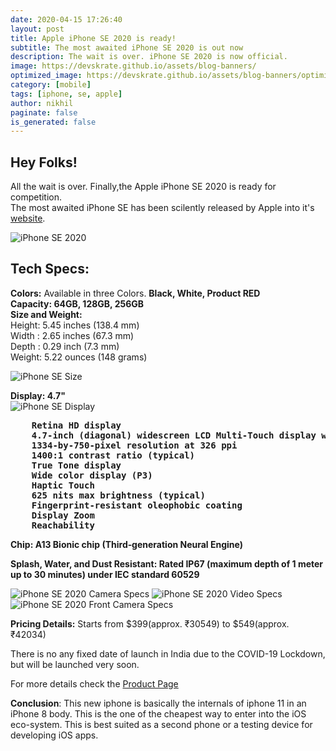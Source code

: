 ```yaml
---
date: 2020-04-15 17:26:40
layout: post
title: Apple iPhone SE 2020 is ready!
subtitle: The most awaited iPhone SE 2020 is out now
description: The wait is over. iPhone SE 2020 is now official.
image: https://devskrate.github.io/assets/blog-banners/
optimized_image: https://devskrate.github.io/assets/blog-banners/optimized/
category: [mobile]
tags: [iphone, se, apple]
author: nikhil
paginate: false
is_generated: false
---
```


## Hey Folks!

All the wait is over. Finally,the Apple iPhone SE 2020 is ready for competition.  
The most awaited iPhone SE has been scilently released by Apple into it's <a href="https://www.apple.com/" target="_blank">website</a>.

<img src="https://devskrate.github.io/assets/images/apple/se-size-img.webp" alt="iPhone SE 2020" title="iPhone SE 2020" />

## Tech Specs:

**Colors:** Available in three Colors. **Black, White, Product RED**  
**Capacity: 64GB, 128GB, 256GB**  
**Size and Weight:**  
Height: 5.45 inches (138.4 mm)  
Width : 2.65 inches (67.3 mm)  
Depth : 0.29 inch (7.3 mm)  
Weight: 5.22 ounces (148 grams)

<img src="https://devskrate.github.io/assets/images/apple/se-size-weight.jpg" alt="iPhone SE Size" title="iPhone SE 2020 Size" />

**Display: 4.7"**  
<img src="https://devskrate.github.io/assets/images/apple/se-display.jpg" alt="iPhone SE Display" title="iPhone SE 2020 Display" />

<pre><b>    Retina HD display
    4.7-inch (diagonal) widescreen LCD Multi‑Touch display with IPS technology
    1334-by-750-pixel resolution at 326 ppi
    1400:1 contrast ratio (typical)
    True Tone display
    Wide color display (P3)
    Haptic Touch
    625 nits max brightness (typical)
    Fingerprint-resistant oleophobic coating
    Display Zoom
    Reachability</b></pre>

**Chip: A13 Bionic chip (Third‑generation Neural Engine)**

**Splash, Water, and Dust Resistant: Rated IP67 (maximum depth of 1 meter up to 30 minutes) under IEC standard 60529**

<img src="https://devskrate.github.io/assets/images/apple/se-camera.jpg" title="iPhone SE 2020 Camera Specs" />

<img src="https://devskrate.github.io/assets/images/apple/se-video.jpg" title="iPhone SE 2020 Video Specs" />

<img src="https://devskrate.github.io/assets/images/apple/se-frntcamera.jpg" title="iPhone SE 2020 Front Camera Specs" />

<img src="https://devskrate.github.io/assets/images/apple/se-addl.jpg" alt="" />

**Pricing Details:** Starts from $399(approx. ₹30549) to $549(approx. ₹42034)

There is no any fixed date of launch in India due to the COVID-19 Lockdown, but will be launched very soon.

For more details check the <a href="https://www.apple.com/iphone-se/specs/" target="_blank">Product Page</a>

**Conclusion**: This new iphone is basically the internals of iphone 11 in an iPhone 8 body. This is the one of the cheapest way to enter into the iOS eco-system. This is best suited as a second phone or a testing device for developing iOS apps.
